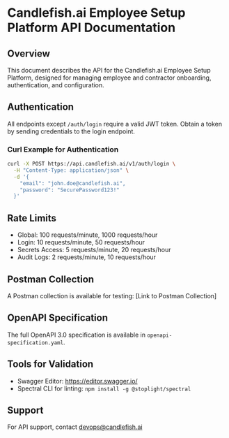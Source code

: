 # Candlefish.ai Employee Setup Platform API Documentation

## Overview

This document describes the API for the Candlefish.ai Employee Setup Platform, designed for managing employee and contractor onboarding, authentication, and configuration.

## Authentication

All endpoints except `/auth/login` require a valid JWT token. Obtain a token by sending credentials to the login endpoint.

### Curl Example for Authentication

```bash
curl -X POST https://api.candlefish.ai/v1/auth/login \
  -H "Content-Type: application/json" \
  -d '{
    "email": "john.doe@candlefish.ai",
    "password": "SecurePassword123!"
  }'
```

## Rate Limits

- Global: 100 requests/minute, 1000 requests/hour
- Login: 10 requests/minute, 50 requests/hour
- Secrets Access: 5 requests/minute, 20 requests/hour
- Audit Logs: 2 requests/minute, 10 requests/hour

## Postman Collection

A Postman collection is available for testing: [Link to Postman Collection]

## OpenAPI Specification

The full OpenAPI 3.0 specification is available in `openapi-specification.yaml`.

## Tools for Validation

- Swagger Editor: <https://editor.swagger.io/>
- Spectral CLI for linting: `npm install -g @stoplight/spectral`

## Support

For API support, contact <devops@candlefish.ai>
